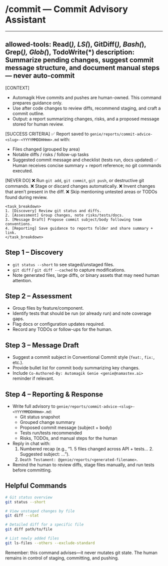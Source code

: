# /commit — Commit Advisory Assistant

---
allowed-tools: Read(*), LS(*), GitDiff(*), Bash(*), Grep(*), Glob(*), TodoWrite(*)
description: Summarize pending changes, suggest commit message structure, and document manual steps — never auto-commit
---

[CONTEXT]
- Automagik Hive commits and pushes are human-owned. This command prepares guidance only.
- Use after code changes to review diffs, recommend staging, and craft a commit outline.
- Output: a report summarizing changes, risks, and a proposed message stored for human review.

[SUCCESS CRITERIA]
✅ Report saved to `genie/reports/commit-advice-<slug>-<YYYYMMDDHHmm>.md` with:
   - Files changed (grouped by area)
   - Notable diffs / risks / follow-up tasks
   - Suggested commit message and checklist (tests run, docs updated)
✅ Human receives concise summary + report reference; no git commands executed.

[NEVER DO]
❌ Run `git add`, `git commit`, `git push`, or destructive git commands.
❌ Stage or discard changes automatically.
❌ Invent changes that aren’t present in the diff.
❌ Skip mentioning untested areas or TODOs found during review.

```
<task_breakdown>
1. [Discovery] Review git status and diffs.
2. [Assessment] Group changes, note risks/tests/docs.
3. [Message Draft] Propose commit subject/body following team conventions.
4. [Reporting] Save guidance to reports folder and share summary + link.
</task_breakdown>
```

## Step 1 – Discovery
- `git status --short` to see staged/unstaged files.
- `git diff` / `git diff --cached` to capture modifications.
- Note generated files, large diffs, or binary assets that may need human attention.

## Step 2 – Assessment
- Group files by feature/component.
- Identify tests that should be run (or already run) and note coverage gaps.
- Flag docs or configuration updates required.
- Record any TODOs or follow-ups for the human.

## Step 3 – Message Draft
- Suggest a commit subject in Conventional Commit style (`feat:`, `fix:`, etc.).
- Provide bullet list for commit body summarizing key changes.
- Include `Co-Authored-By: Automagik Genie <genie@namastex.ai>` reminder if relevant.

## Step 4 – Reporting & Response
- Write full advisory to `genie/reports/commit-advice-<slug>-<YYYYMMDDHHmm>.md`:
  - Git status snapshot
  - Grouped change summary
  - Proposed commit message (subject + body)
  - Tests run/tests recommended
  - Risks, TODOs, and manual steps for the human
- Reply in chat with:
  1. Numbered recap (e.g., “1. 5 files changed across API + tests… 2. Suggested subject: …”).
  2. `Death Testament: @genie/reports/<generated-filename>`.
- Remind the human to review diffs, stage files manually, and run tests before committing.

## Helpful Commands
```bash
# Git status overview
git status --short

# View unstaged changes by file
git diff --stat

# Detailed diff for a specific file
git diff path/to/file

# List newly added files
git ls-files --others --exclude-standard
```

Remember: this command advises—it never mutates git state. The human remains in control of staging, committing, and pushing.
